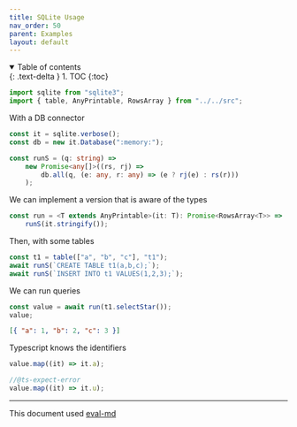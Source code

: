 ```yaml
---
title: SQLite Usage
nav_order: 50
parent: Examples
layout: default
---
```


<details open markdown="block">
  <summary>
    Table of contents
  </summary>
  {: .text-delta }
1. TOC
{:toc}
</details>

```ts
import sqlite from "sqlite3";
import { table, AnyPrintable, RowsArray } from "../../src";
```

With a DB connector

```ts
const it = sqlite.verbose();
const db = new it.Database(":memory:");

const runS = (q: string) =>
    new Promise<any[]>((rs, rj) =>
        db.all(q, (e: any, r: any) => (e ? rj(e) : rs(r)))
    );
```

We can implement a version that is aware of the types

```ts
const run = <T extends AnyPrintable>(it: T): Promise<RowsArray<T>> =>
    runS(it.stringify());
```

Then, with some tables

```ts
const t1 = table(["a", "b", "c"], "t1");
await runS(`CREATE TABLE t1(a,b,c);`);
await runS(`INSERT INTO t1 VALUES(1,2,3);`);
```

We can run queries

```ts
const value = await run(t1.selectStar());
value;
```

```json
[{ "a": 1, "b": 2, "c": 3 }]
```

Typescript knows the identifiers

```ts
value.map((it) => it.a);
```

```ts
//@ts-expect-error
value.map((it) => it.u);
```

---

This document used [eval-md](https://lucasavila00.github.io/eval-md/)